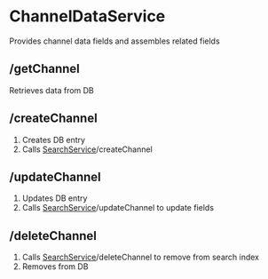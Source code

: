 # ChannelDataService

Provides channel data fields and assembles related fields

## /getChannel

Retrieves data from DB

## /createChannel

1. Creates DB entry
2. Calls [SearchService](/backend/services/SearchService/README.md)/createChannel

## /updateChannel

1. Updates DB entry
2. Calls [SearchService](/backend/services/SearchService/README.md)/updateChannel to update fields

## /deleteChannel

1. Calls [SearchService](/backend/services/SearchService/README.md)/deleteChannel to remove from search index
2. Removes from DB
